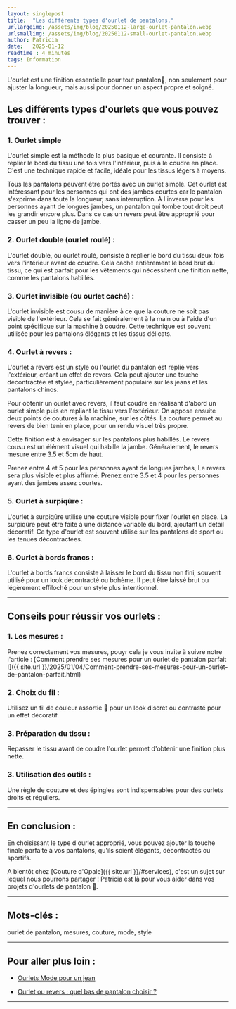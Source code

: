 ```yaml
---
layout: singlepost
title:  "Les différents types d'ourlet de pantalons."
urllargeimg: /assets/img/blog/20250112-large-ourlet-pantalon.webp
urlsmallimg: /assets/img/blog/20250112-small-ourlet-pantalon.webp
author: Patricia
date:   2025-01-12
readtime : 4 minutes
tags: Information
---
```

L'ourlet est une finition essentielle pour tout pantalon👖, non seulement pour ajuster la longueur, mais aussi pour donner un aspect propre et soigné. 

## Les différents types d'ourlets que vous pouvez trouver :
### 1. Ourlet simple
L'ourlet simple est la méthode la plus basique et courante. Il consiste à replier le bord du tissu une fois vers l'intérieur, puis à le coudre en place. C'est une technique rapide et facile, idéale pour les tissus légers à moyens. 

Tous les pantalons peuvent être portés avec un ourlet simple. Cet ourlet est intéressant pour les personnes qui ont des jambes courtes car le pantalon s'exprime dans toute la longueur, sans interruption. A l'inverse pour les personnes ayant de longues jambes, un pantalon qui tombe tout droit peut les grandir encore plus. Dans ce cas un revers peut être approprié pour casser un peu la ligne de jambe.


### 2. Ourlet double (ourlet roulé) :
L'ourlet double, ou ourlet roulé, consiste à replier le bord du tissu deux fois vers l'intérieur avant de coudre. Cela cache entièrement le bord brut du tissu, ce qui est parfait pour les vêtements qui nécessitent une finition nette, comme les pantalons habillés.

### 3. Ourlet invisible (ou ourlet caché) :
L'ourlet invisible est cousu de manière à ce que la couture ne soit pas visible de l'extérieur. Cela se fait généralement à la main ou à l'aide d'un point spécifique sur la machine à coudre. Cette technique est souvent utilisée pour les pantalons élégants et les tissus délicats.

### 4. Ourlet à revers :
L'ourlet à revers est un style où l'ourlet du pantalon est replié vers l'extérieur, créant un effet de revers. Cela peut ajouter une touche décontractée et stylée, particulièrement populaire sur les jeans et les pantalons chinos.

Pour obtenir un ourlet avec revers, il faut coudre en réalisant d'abord un ourlet simple puis en repliant le tissu vers l'extérieur. On appose ensuite deux points de coutures à la machine, sur les côtés.
La couture permet au revers de bien tenir en place, pour un rendu visuel très propre. 

Cette finition est à envisager sur les pantalons plus habillés. Le revers cousu est un élément visuel qui habille la jambe. 
Généralement, le revers mesure entre 3.5 et 5cm de haut. 

Prenez entre 4 et 5 pour les personnes ayant de longues jambes, Le revers sera plus visible et plus affirmé. Prenez entre 3.5 et 4 pour les personnes ayant des jambes assez courtes.

### 5. Ourlet à surpiqûre :
L'ourlet à surpiqûre utilise une couture visible pour fixer l'ourlet en place. La surpiqûre peut être faite à une distance variable du bord, ajoutant un détail décoratif. Ce type d'ourlet est souvent utilisé sur les pantalons de sport ou les tenues décontractées.

### 6. Ourlet à bords francs :
L'ourlet à bords francs consiste à laisser le bord du tissu non fini, souvent utilisé pour un look décontracté ou bohème. Il peut être laissé brut ou légèrement effiloché pour un style plus intentionnel.

--- 

## Conseils pour réussir vos ourlets :

### 1. Les mesures :
Prenez correctement vos mesures, pouyr cela je vous invite à suivre notre l'article : [Comment prendre ses mesures pour un ourlet de pantalon parfait !]({{ site.url }}/2025/01/04/Comment-prendre-ses-mesures-pour-un-ourlet-de-pantalon-parfait.html)

### 2. Choix du fil : 
Utilisez un fil de couleur assortie 🧵 pour un look discret ou contrasté pour un effet décoratif.

### 3. Préparation du tissu : 
Repasser le tissu avant de coudre l'ourlet permet d'obtenir une finition plus nette.

### 3. Utilisation des outils :
Une règle de couture et des épingles sont indispensables pour des ourlets droits et réguliers.

----

## En conclusion :
En choisissant le type d'ourlet approprié, vous pouvez ajouter la touche finale parfaite à vos pantalons, qu'ils soient élégants, décontractés ou sportifs. 

A bientôt chez [Couture d'Opale]({{ site.url }}/#services), c'est un sujet sur lequel nous pourrons partager !
Patricia est là pour vous aider dans vos projets d'ourlets de pantalon 👖.

---

## Mots-clés : 
ourlet de pantalon, mesures, couture, mode, style

---

## Pour aller plus loin : 
* [Ourlets Mode pour un jean](https://www.commeuncamion.com/2022/11/18/5-types-dourlets-a-connaitre-sur-un-jean-pour-homme-video/)

* [Ourlet ou revers : quel bas de pantalon choisir ?](https://bonnegueule.fr/blogs/medias/ourlet-ou-revers-quel-bas-de-pantalon-choisir?srsltid=AfmBOoruyxjTG8LBrbgVJ_FaPVEBV-kthe5p54HKZhZpHjbgMQlTuNqp)

----